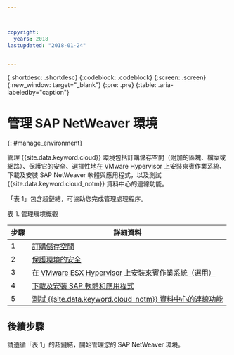 ```yaml
---



copyright:
  years: 2018
lastupdated: "2018-01-24"


---
```


{:shortdesc: .shortdesc}
{:codeblock: .codeblock}
{:screen: .screen}
{:new_window: target="_blank"}
{:pre: .pre}
{:table: .aria-labeledby="caption"}

# 管理 SAP NetWeaver 環境
{: #manage_environment}

管理 {{site.data.keyword.cloud}} 環境包括訂購儲存空間（附加的區塊、檔案或網路）、保護它的安全、選擇性地在 VMware Hypervisor 上安裝來賓作業系統、下載及安裝 SAP NetWeaver 軟體與應用程式，以及測試 {{site.data.keyword.cloud_notm}} 資料中心的連線功能。

「表 1」包含超鏈結，可協助您完成管理處理程序。

表 1. 管理環境概觀

| 步驟 | 詳細資料 |
| --- | --- |
| 1 | [訂購儲存空間](/docs/infrastructure/sap-netweaver/sap-order-storage.html) |
| 2 | [保護環境的安全](/docs/infrastructure/sap-netweaver/sap-secure-environment.html) |
| 3 | [在 VMware ESX Hypervisor 上安裝來賓作業系統（選用）](/docs/infrastructure/sap-netweaver/sap-installing-guest-operating-system-VMware-deployments.html) |
| 4 | [下載及安裝 SAP 軟體和應用程式](/docs/infrastructure/sap-netweaver/sap-installing-SAP-landscape.html) |
| 5 | [測試 {{site.data.keyword.cloud_notm}} 資料中心的連線功能](/docs/infrastructure/sap-netweaver/sap-testing-connectivity.html) |

## 後續步驟

請遵循「表 1」的超鏈結，開始管理您的 SAP NetWeaver 環境。
